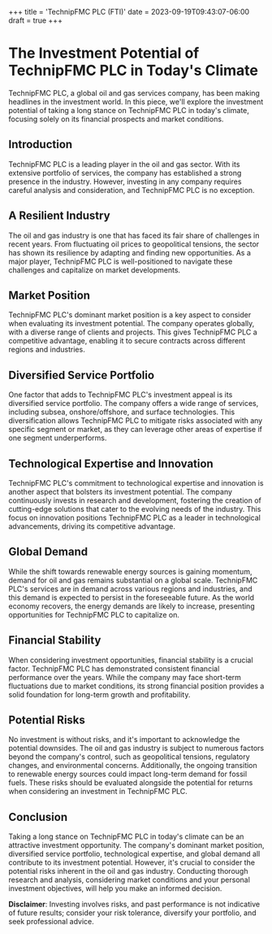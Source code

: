 +++
title = 'TechnipFMC PLC (FTI)'
date = 2023-09-19T09:43:07-06:00
draft = true
+++
# The Investment Potential of TechnipFMC PLC in Today's Climate

TechnipFMC PLC, a global oil and gas services company, has been making headlines in the investment world. In this piece, we'll explore the investment potential of taking a long stance on TechnipFMC PLC in today's climate, focusing solely on its financial prospects and market conditions.

## Introduction

TechnipFMC PLC is a leading player in the oil and gas sector. With its extensive portfolio of services, the company has established a strong presence in the industry. However, investing in any company requires careful analysis and consideration, and TechnipFMC PLC is no exception.

## A Resilient Industry

The oil and gas industry is one that has faced its fair share of challenges in recent years. From fluctuating oil prices to geopolitical tensions, the sector has shown its resilience by adapting and finding new opportunities. As a major player, TechnipFMC PLC is well-positioned to navigate these challenges and capitalize on market developments.

## Market Position

TechnipFMC PLC's dominant market position is a key aspect to consider when evaluating its investment potential. The company operates globally, with a diverse range of clients and projects. This gives TechnipFMC PLC a competitive advantage, enabling it to secure contracts across different regions and industries.

## Diversified Service Portfolio

One factor that adds to TechnipFMC PLC's investment appeal is its diversified service portfolio. The company offers a wide range of services, including subsea, onshore/offshore, and surface technologies. This diversification allows TechnipFMC PLC to mitigate risks associated with any specific segment or market, as they can leverage other areas of expertise if one segment underperforms.

## Technological Expertise and Innovation

TechnipFMC PLC's commitment to technological expertise and innovation is another aspect that bolsters its investment potential. The company continuously invests in research and development, fostering the creation of cutting-edge solutions that cater to the evolving needs of the industry. This focus on innovation positions TechnipFMC PLC as a leader in technological advancements, driving its competitive advantage.

## Global Demand

While the shift towards renewable energy sources is gaining momentum, demand for oil and gas remains substantial on a global scale. TechnipFMC PLC's services are in demand across various regions and industries, and this demand is expected to persist in the foreseeable future. As the world economy recovers, the energy demands are likely to increase, presenting opportunities for TechnipFMC PLC to capitalize on.

## Financial Stability

When considering investment opportunities, financial stability is a crucial factor. TechnipFMC PLC has demonstrated consistent financial performance over the years. While the company may face short-term fluctuations due to market conditions, its strong financial position provides a solid foundation for long-term growth and profitability.

## Potential Risks

No investment is without risks, and it's important to acknowledge the potential downsides. The oil and gas industry is subject to numerous factors beyond the company's control, such as geopolitical tensions, regulatory changes, and environmental concerns. Additionally, the ongoing transition to renewable energy sources could impact long-term demand for fossil fuels. These risks should be evaluated alongside the potential for returns when considering an investment in TechnipFMC PLC.

## Conclusion

Taking a long stance on TechnipFMC PLC in today's climate can be an attractive investment opportunity. The company's dominant market position, diversified service portfolio, technological expertise, and global demand all contribute to its investment potential. However, it's crucial to consider the potential risks inherent in the oil and gas industry. Conducting thorough research and analysis, considering market conditions and your personal investment objectives, will help you make an informed decision.


**Disclaimer**: Investing involves risks, and past performance is not indicative of future results; consider your risk tolerance, diversify your portfolio, and seek professional advice.
